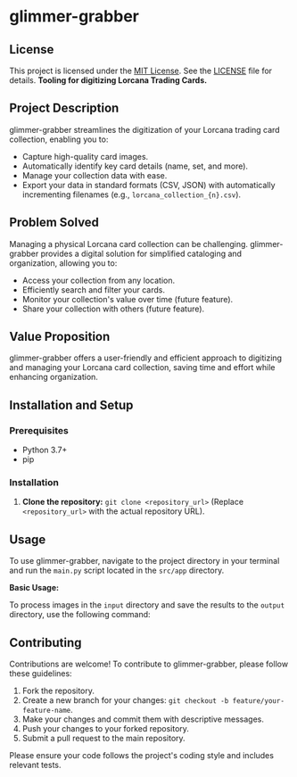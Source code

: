 # glimmer-grabber
## License

This project is licensed under the [MIT License](LICENSE). See the [LICENSE](LICENSE) file for details.
**Tooling for digitizing Lorcana Trading Cards.**

## Project Description

glimmer-grabber streamlines the digitization of your Lorcana trading card collection, enabling you to:

- Capture high-quality card images.
- Automatically identify key card details (name, set, and more).
- Manage your collection data with ease.
- Export your data in standard formats (CSV, JSON) with automatically incrementing filenames (e.g., `lorcana_collection_{n}.csv`).

## Problem Solved

Managing a physical Lorcana card collection can be challenging. glimmer-grabber provides a digital solution for simplified cataloging and organization, allowing you to:

- Access your collection from any location.
- Efficiently search and filter your cards.
- Monitor your collection's value over time (future feature).
- Share your collection with others (future feature).

## Value Proposition

glimmer-grabber offers a user-friendly and efficient approach to digitizing and managing your Lorcana card collection, saving time and effort while enhancing organization.

## Installation and Setup

### Prerequisites

- Python 3.7+
- pip

### Installation

1.  **Clone the repository:** `git clone <repository_url>` (Replace `<repository_url>` with the actual repository URL).

## Usage

To use glimmer-grabber, navigate to the project directory in your terminal and run the `main.py` script located in the `src/app` directory.

**Basic Usage:**

To process images in the `input` directory and save the results to the `output` directory, use the following command:

## Contributing

Contributions are welcome! To contribute to glimmer-grabber, please follow these guidelines:

1.  Fork the repository.
2.  Create a new branch for your changes: `git checkout -b feature/your-feature-name`.
3.  Make your changes and commit them with descriptive messages.
4.  Push your changes to your forked repository.
5.  Submit a pull request to the main repository.

Please ensure your code follows the project's coding style and includes relevant tests.
